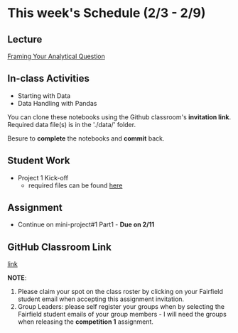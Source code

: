 # This week's Schedule (2/3 - 2/9)

## Lecture
[Framing Your Analytical Question](https://docs.google.com/presentation/d/1vFsM5UUc4jFdXUBF7KYceQopt_0IHa8rgX-8Q_E54i4/edit?usp=sharing)

## In-class Activities
+ Starting with Data
+ Data Handling with Pandas

You can clone these notebooks using the Github classroom's __invitation link__.
Required data file(s) is in the './data/' folder.

Besure to __complete__ the notebooks and __commit__ back.

## Student Work
+ Project 1 Kick-off
  + required files can be found [here](https://github.com/fairfield-university-ba545/2019-Competition1)

## Assignment
+ Continue on mini-project#1 Part1  - __Due on 2/11__

## GitHub Classroom Link
[link](https://classroom.github.com/a/WhAB3CLe)

__NOTE__: 
1. Please claim your spot on the class roster by clicking on your Fairfield student email when accepting this assignment invitation.
2. Group Leaders: please self register your groups when by selecting the Fairfield student emails of your group members - I will need the groups when releasing the __competition 1__ assignment.

